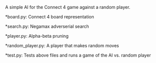 A simple AI for the Connect 4 game against a random player.

*board.py: Connect 4 board representation

*search.py: Negamax adverserial search

*player.py: Alpha-beta pruning

*random_player.py: A player that makes random moves

*test.py: Tests above files and runs a game of the AI vs. random player
